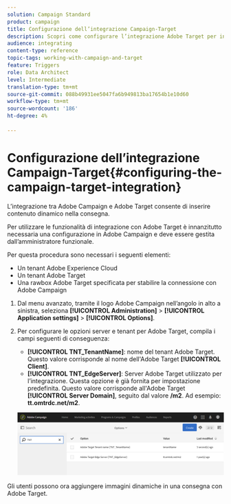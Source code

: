 ```yaml
---
solution: Campaign Standard
product: campaign
title: Configurazione dell’integrazione Campaign-Target
description: Scopri come configurare l’integrazione Adobe Target per iniziare a utilizzare il contenuto dinamico in Adobe Campaign.
audience: integrating
content-type: reference
topic-tags: working-with-campaign-and-target
feature: Triggers
role: Data Architect
level: Intermediate
translation-type: tm+mt
source-git-commit: 088b49931ee5047fa6b949813ba17654b1e10d60
workflow-type: tm+mt
source-wordcount: '186'
ht-degree: 4%

---
```



# Configurazione dell’integrazione Campaign-Target{#configuring-the-campaign-target-integration}

L’integrazione tra Adobe Campaign e Adobe Target consente di inserire contenuto dinamico nella consegna.

Per utilizzare le funzionalità di integrazione con Adobe Target è innanzitutto necessaria una configurazione in Adobe Campaign e deve essere gestita dall’amministratore funzionale.

Per questa procedura sono necessari i seguenti elementi:

* Un tenant Adobe Experience Cloud
* Un tenant Adobe Target
* Una rawbox Adobe Target specificata per stabilire la connessione con Adobe Campaign

1. Dal menu avanzato, tramite il logo Adobe Campaign nell’angolo in alto a sinistra, seleziona **[!UICONTROL Administration]** > **[!UICONTROL Application settings]** > **[!UICONTROL Options]**.
1. Per configurare le opzioni server e tenant per Adobe Target, compila i campi seguenti di conseguenza:

   * **[!UICONTROL TNT_TenantName]**: nome del tenant Adobe Target. Questo valore corrisponde al nome dell&#39;Adobe Target **[!UICONTROL Client]**.
   * **[!UICONTROL TNT_EdgeServer]**: Server Adobe Target utilizzato per l’integrazione. Questa opzione è già fornita per impostazione predefinita. Questo valore corrisponde all&#39;Adobe Target **[!UICONTROL Server Domain]**, seguito dal valore **/m2**. Ad esempio: **tt.omtrdc.net/m2**.

   ![](assets/tar_options.png)

Gli utenti possono ora aggiungere immagini dinamiche in una consegna con Adobe Target.
